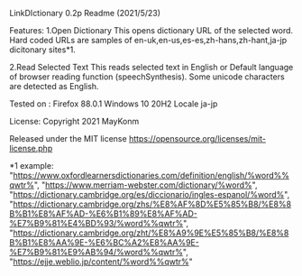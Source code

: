 LinkDIctionary 0.2p Readme  (2021/5/23)

Features:
1.Open Dictionary
 This opens dictionary URL of the selected word.
 Hard coded URLs are samples of en-uk,en-us,es-es,zh-hans,zh-hant,ja-jp dicitonary sites*1.

2.Read Selected Text
  This reads selected text in English or Default language of browser reading function (speechSynthesis).
  Some unicode characters are detected as English.


Tested on :
 Firefox 88.0.1
 Windows 10 20H2
 Locale ja-jp


License:
Copyright 2021 MayKonm

Released under the MIT license
https://opensource.org/licenses/mit-license.php




*1 example:
  "https://www.oxfordlearnersdictionaries.com/definition/english/%word%%qwtr%",
  "https://www.merriam-webster.com/dictionary/%word%",
  "https://dictionary.cambridge.org/es/diccionario/ingles-espanol/%word%",
  "https://dictionary.cambridge.org/zhs/%E8%AF%8D%E5%85%B8/%E8%8B%B1%E8%AF%AD-%E6%B1%89%E8%AF%AD-%E7%B9%81%E4%BD%93/%word%%qwtr%",
  "https://dictionary.cambridge.org/zht/%E8%A9%9E%E5%85%B8/%E8%8B%B1%E8%AA%9E-%E6%BC%A2%E8%AA%9E-%E7%B9%81%E9%AB%94/%word%%qwtr%",
  "https://ejje.weblio.jp/content/%word%%qwtr%"
